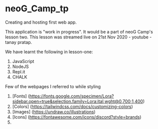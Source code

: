 # neoG_Camp_tp
 Creating and hosting first web app.

 This application is "work in progress". It would be a part of neoG Camp's lesson two.
 This lesson was streamed live on 21st Nov 2020 - youtube - tanay pratap.

 We have learnt the following in lesson-one:

 1. JavaScript
 2. NodeJS
 3. Repl.it
 4. CHALK

Few of the webpages I referred to while styling
1. [Fonts] (https://fonts.google.com/specimen/Lora?sidebar.open=true&selection.family=Lora:ital,wght@0,700;1,400)
2. [Colors] (https://tailwindcss.com/docs/customizing-colors)
3. [Images] (https://undraw.co/illustrations)
4. [Icons] (https://fontawesome.com/icons/discord?style=brands)
5. 
